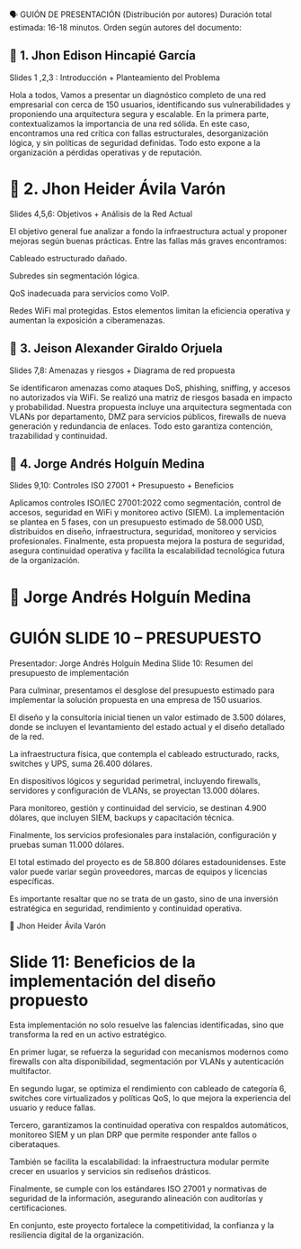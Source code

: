🗣️ GUIÓN DE PRESENTACIÓN (Distribución por autores)
Duración total estimada: 16-18 minutos.
Orden según autores del documento:

## 🎤 1. Jhon Edison Hincapié García
Slides 1 ,2,3 : Introducción + Planteamiento del Problema

Hola a todos, Vamos a presentar un diagnóstico completo de una red empresarial con cerca de 150 usuarios, identificando sus vulnerabilidades y proponiendo una arquitectura segura y escalable.
En la primera parte, contextualizamos la importancia de una red sólida. En este caso, encontramos una red crítica con fallas estructurales, desorganización lógica, y sin políticas de seguridad definidas. Todo esto expone a la organización a pérdidas operativas y de reputación.

#  🎤 2. Jhon Heider Ávila Varón
Slides 4,5,6: Objetivos + Análisis de la Red Actual

El objetivo general fue analizar a fondo la infraestructura actual y proponer mejoras según buenas prácticas.
Entre las fallas más graves encontramos:

Cableado estructurado dañado.

Subredes sin segmentación lógica.

QoS inadecuada para servicios como VoIP.

Redes WiFi mal protegidas.
Estos elementos limitan la eficiencia operativa y aumentan la exposición a ciberamenazas.

## 🎤 3. Jeison Alexander Giraldo Orjuela
Slides 7,8: Amenazas y riesgos + Diagrama de red propuesta

Se identificaron amenazas como ataques DoS, phishing, sniffing, y accesos no autorizados vía WiFi. Se realizó una matriz de riesgos basada en impacto y probabilidad.
Nuestra propuesta incluye una arquitectura segmentada con VLANs por departamento, DMZ para servicios públicos, firewalls de nueva generación y redundancia de enlaces. Todo esto garantiza contención, trazabilidad y continuidad.

## 🎤 4. Jorge Andrés Holguín Medina
Slides 9,10: Controles ISO 27001 + Presupuesto + Beneficios

Aplicamos controles ISO/IEC 27001:2022 como segmentación, control de accesos, seguridad en WiFi y monitoreo activo (SIEM).
La implementación se plantea en 5 fases, con un presupuesto estimado de 58.000 USD, distribuidos en diseño, infraestructura, seguridad, monitoreo y servicios profesionales.
Finalmente, esta propuesta mejora la postura de seguridad, asegura continuidad operativa y facilita la escalabilidad tecnológica futura de la organización.


# 🎤  Jorge Andrés Holguín Medina
# GUIÓN SLIDE 10 – PRESUPUESTO
Presentador: Jorge Andrés Holguín Medina
Slide 10: Resumen del presupuesto de implementación

Para culminar, presentamos el desglose del presupuesto estimado para implementar la solución propuesta en una empresa de 150 usuarios.

El diseño y la consultoría inicial tienen un valor estimado de 3.500 dólares, donde se incluyen el levantamiento del estado actual y el diseño detallado de la red.

La infraestructura física, que contempla el cableado estructurado, racks, switches y UPS, suma 26.400 dólares.

En dispositivos lógicos y seguridad perimetral, incluyendo firewalls, servidores y configuración de VLANs, se proyectan 13.000 dólares.

Para monitoreo, gestión y continuidad del servicio, se destinan 4.900 dólares, que incluyen SIEM, backups y capacitación técnica.

Finalmente, los servicios profesionales para instalación, configuración y pruebas suman 11.000 dólares.

El total estimado del proyecto es de 58.800 dólares estadounidenses. Este valor puede variar según proveedores, marcas de equipos y licencias específicas.

Es importante resaltar que no se trata de un gasto, sino de una inversión estratégica en seguridad, rendimiento y continuidad operativa.

🎤  Jhon Heider Ávila Varón
# Slide 11: Beneficios de la implementación del diseño propuesto

Esta implementación no solo resuelve las falencias identificadas, sino que transforma la red en un activo estratégico.

En primer lugar, se refuerza la seguridad con mecanismos modernos como firewalls con alta disponibilidad, segmentación por VLANs y autenticación multifactor.

En segundo lugar, se optimiza el rendimiento con cableado de categoría 6, switches core virtualizados y políticas QoS, lo que mejora la experiencia del usuario y reduce fallas.

Tercero, garantizamos la continuidad operativa con respaldos automáticos, monitoreo SIEM y un plan DRP que permite responder ante fallos o ciberataques.

También se facilita la escalabilidad: la infraestructura modular permite crecer en usuarios y servicios sin rediseños drásticos.

Finalmente, se cumple con los estándares ISO 27001 y normativas de seguridad de la información, asegurando alineación con auditorías y certificaciones.

En conjunto, este proyecto fortalece la competitividad, la confianza y la resiliencia digital de la organización.
